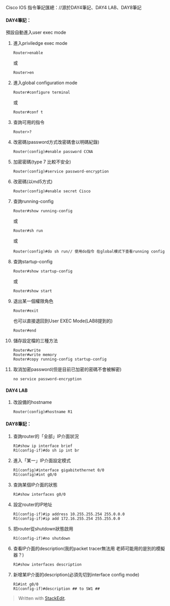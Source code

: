 Cisco IOS 指令筆記匯總：//源於DAY4筆記、DAY4 LAB、DAY8筆記


#### DAY4筆記：

預設自動進入user exec mode

 1. 進入priviledge exec mode

	    Router>enable
	或

	    Router>en

 2. 進入global configuration mode

	    Router#configure terminal
	或

	    Router#conf t

 3. 查詢可用的指令

	    Router>?

 4. 改密碼(password方式改密碼會以明碼紀錄)

	    Router(config)#enable password CCNA

 5. 加密密碼(type 7 比較不安全)

	    Router(config)#service password-encryption

 6. 改密碼(以md5方式)

	    Router(config)#enable secret Cisco

 7. 查詢running-config

	    Router#show running-config
	或

	    Router#sh run
	或
	
	    Router(config)#do sh run// 使用do指令 在global模式下查看running config

 8. 查詢startup-config

	    Router#show startup-config
	或
	
	    Router#show start

 9. 退出某一個權限角色
 
	    Router#exit
	    
	也可以直接退回到User EXEC Mode(LAB8提到的)

	    Router#end



10. 儲存設定檔的三種方法

		Router#write
		Router#write memory
		Router#copy running-config startup-config
        
11. 取消加密password(但是目前已加密的密碼不會被解密)

        no service password-encryption

#### DAY4 LAB

 1. 改設備的hostname

		Router(config)#hostname R1

#### DAY8筆記：

 1. 查詢router的「全部」IP介面狀況

	    R1#show ip interface brief
	    R1(config-if)#do sh ip int br
 2. 進入「某一」IP介面設定模式

		R1(config)#interface gigabitethernet 0/0
  	    R1(config)#int g0/0
		 
 3. 查詢某個IP介面的狀態

		R1#show interfaces g0/0
 4. 設定router的IP地址

		R1(config-if)#ip address 10.255.255.254 255.0.0.0
		R1(config-if)#ip add 172.16.255.254 255.255.0.0
 5. 把router從shutdown狀態啟用

		R1(config-if)#no shutdown
 6. 查看IP介面的description(我的packet tracer無法用 老師可能用的是別的模擬器？)

		R1#show interfaces description

 7. 新增某IP介面的description(必須先切到interface config mode)

	    R1#int g0/0
	    R1(config-if)#description ## to SW1 ##

> Written with [StackEdit](https://stackedit.io/).